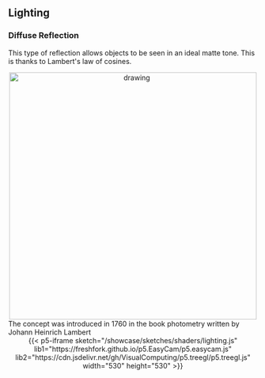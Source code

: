 ## Lighting

### Diffuse Reflection
This type of reflection allows objects to be seen in an ideal matte tone. This is thanks to Lambert's law of cosines.
<center><img src="https://upload.wikimedia.org/wikipedia/commons/b/bd/Lambert2.gif" alt="drawing" width="500"/></center>
The concept was introduced in 1760 in the book photometry written by Johann Heinrich Lambert
<center>
{{< p5-iframe sketch="/showcase/sketches/shaders/lighting.js" lib1="https://freshfork.github.io/p5.EasyCam/p5.easycam.js" lib2="https://cdn.jsdelivr.net/gh/VisualComputing/p5.treegl/p5.treegl.js" width="530" height="530" >}}
</center>